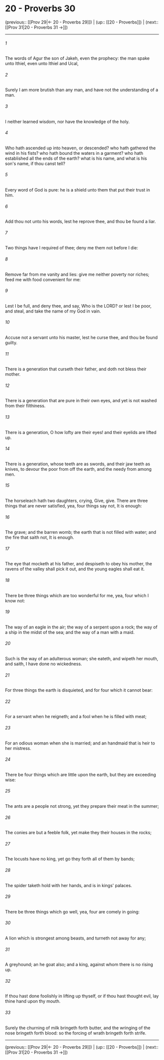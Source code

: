 # 20 - Proverbs 30

(previous:: [[Prov 29|← 20 - Proverbs 29]]) | (up:: [[20 - Proverbs]]) | (next:: [[Prov 31|20 - Proverbs 31 →]])

***


###### 1 
The words of Agur the son of Jakeh, even the prophecy: the man spake unto Ithiel, even unto Ithiel and Ucal, 

###### 2 
Surely I am more brutish than any man, and have not the understanding of a man. 

###### 3 
I neither learned wisdom, nor have the knowledge of the holy. 

###### 4 
Who hath ascended up into heaven, or descended? who hath gathered the wind in his fists? who hath bound the waters in a garment? who hath established all the ends of the earth? what is his name, and what is his son's name, if thou canst tell? 

###### 5 
Every word of God is pure: he is a shield unto them that put their trust in him. 

###### 6 
Add thou not unto his words, lest he reprove thee, and thou be found a liar. 

###### 7 
Two things have I required of thee; deny me them not before I die: 

###### 8 
Remove far from me vanity and lies: give me neither poverty nor riches; feed me with food convenient for me: 

###### 9 
Lest I be full, and deny thee, and say, Who is the LORD? or lest I be poor, and steal, and take the name of my God in vain. 

###### 10 
Accuse not a servant unto his master, lest he curse thee, and thou be found guilty. 

###### 11 
There is a generation that curseth their father, and doth not bless their mother. 

###### 12 
There is a generation that are pure in their own eyes, and yet is not washed from their filthiness. 

###### 13 
There is a generation, O how lofty are their eyes! and their eyelids are lifted up. 

###### 14 
There is a generation, whose teeth are as swords, and their jaw teeth as knives, to devour the poor from off the earth, and the needy from among men. 

###### 15 
The horseleach hath two daughters, crying, Give, give. There are three things that are never satisfied, yea, four things say not, It is enough: 

###### 16 
The grave; and the barren womb; the earth that is not filled with water; and the fire that saith not, It is enough. 

###### 17 
The eye that mocketh at his father, and despiseth to obey his mother, the ravens of the valley shall pick it out, and the young eagles shall eat it. 

###### 18 
There be three things which are too wonderful for me, yea, four which I know not: 

###### 19 
The way of an eagle in the air; the way of a serpent upon a rock; the way of a ship in the midst of the sea; and the way of a man with a maid. 

###### 20 
Such is the way of an adulterous woman; she eateth, and wipeth her mouth, and saith, I have done no wickedness. 

###### 21 
For three things the earth is disquieted, and for four which it cannot bear: 

###### 22 
For a servant when he reigneth; and a fool when he is filled with meat; 

###### 23 
For an odious woman when she is married; and an handmaid that is heir to her mistress. 

###### 24 
There be four things which are little upon the earth, but they are exceeding wise: 

###### 25 
The ants are a people not strong, yet they prepare their meat in the summer; 

###### 26 
The conies are but a feeble folk, yet make they their houses in the rocks; 

###### 27 
The locusts have no king, yet go they forth all of them by bands; 

###### 28 
The spider taketh hold with her hands, and is in kings' palaces. 

###### 29 
There be three things which go well, yea, four are comely in going: 

###### 30 
A lion which is strongest among beasts, and turneth not away for any; 

###### 31 
A greyhound; an he goat also; and a king, against whom there is no rising up. 

###### 32 
If thou hast done foolishly in lifting up thyself, or if thou hast thought evil, lay thine hand upon thy mouth. 

###### 33 
Surely the churning of milk bringeth forth butter, and the wringing of the nose bringeth forth blood: so the forcing of wrath bringeth forth strife.

***

(previous:: [[Prov 29|← 20 - Proverbs 29]]) | (up:: [[20 - Proverbs]]) | (next:: [[Prov 31|20 - Proverbs 31 →]])
